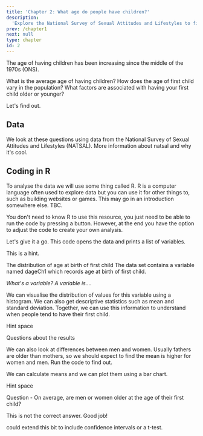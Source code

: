 ```yaml
---
title: 'Chapter 2: What age do people have children?'
description:
  'Explore the National Survey of Sexual Attitudes and Lifestyles to find out what age people tend to have children'
prev: /chapter1
next: null
type: chapter
id: 2
---
```

<exercise id="1" title="Introduction">

  The age of having children has been increasing since the middle of the 1970s (ONS). 

  What is the average age of having children? How does the age of first child vary in the population? What factors are associated with having your first child older or younger?

  Let's find out. 

</exercise>

<exercise id="2" title="Getting Started">

## Data
We look at these questions using data from the National Survey of Sexual Attitudes and Lifestyles (NATSAL). More information about natsal and why it's cool. 


## Coding in R
  To analyse the data we will use some thing called R. R is a computer language often used to explore data but you can use it for other things to, such as building websites or games. This may go in an introduction somewhere else. TBC.

  You don't need to know R to use this resource, you just need to be able to run the code by pressing a button. However, at the end you have the option to adjust the code to create your own analysis. 

  Let's give it a go. This code opens the data and prints a list of variables.

  <codeblock id="02_02">
    This is a hint.
  </codeblock >

</exercise>

<exercise id="3" title="Average age of first child">

  The distribution of age at birth of first child
  The data set contains a variable named dageCh1 which records age at birth of first child. 

  *What's a variable? A variable is....*

  We can visualise the distribution of values for this variable using a histogram. We can also get descriptive statistics such as mean and standard deviation. Together, we can use this information to understand when people tend to have their first child.  

  <codeblock id="02_03">
    Hint space
  </codeblock >

  Questions about the results

</exercise>

<exercise id="4" title="Difference between men and women">
  We can also look at differences between men and women. Usually fathers are older than mothers, so we should expect to find the mean is higher for women and men. Run the code to find out. 

  We can calculate means and we can plot them using a bar chart.

  <codeblock id="02_04">
    Hint space
  </codeblock>
  
  Question - On average, are men or women older at the age of their first child?

  <choice>
    <opt text="Men">
      This is not the correct answer.
    </opt>
    <opt text="Women" correct="true">
      Good job!
    </opt>
  </choice>

  could extend this bit to include confidence intervals or a t-test. 
</exercise>